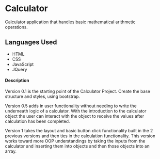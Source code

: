 # Calculator

Calculator application that handles basic mathematical arithmetic operations.

Languages Used
-
- HTML
- CSS
- JavaScript
- JQuery

#### Description

Version 0.1 is the starting point of the Calculator Project. Create the base structure and styles, using bootstrap.  

Version 0.5 adds in user functionality without needing to write the underneath logic of a calculator. With the introduction
to the calculator object the user can interact with the object to receive the values after calculation has been completed.

Version 1 takes the layout and basic button click functionality built in the 2 previous versions and then ties in the calculation functionality. This version works toward more OOP understandings
by taking the inputs from the calculator and inserting them into objects and then those objects into an array.
